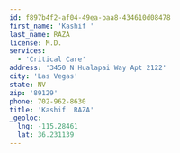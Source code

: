 ```yaml
---
id: f897b4f2-af04-49ea-baa8-434610d08478
first_name: 'Kashif '
last_name: RAZA
license: M.D.
services:
  - 'Critical Care'
address: '3450 N Hualapai Way Apt 2122'
city: 'Las Vegas'
state: NV
zip: '89129'
phone: 702-962-8630
title: 'Kashif  RAZA'
_geoloc:
  lng: -115.28461
  lat: 36.231139
---
```

